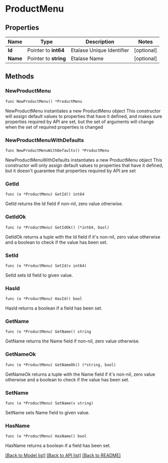 # ProductMenu

## Properties

Name | Type | Description | Notes
------------ | ------------- | ------------- | -------------
**Id** | Pointer to **int64** | Etalase Unique Identifier | [optional] 
**Name** | Pointer to **string** | Etalase Name | [optional] 

## Methods

### NewProductMenu

`func NewProductMenu() *ProductMenu`

NewProductMenu instantiates a new ProductMenu object
This constructor will assign default values to properties that have it defined,
and makes sure properties required by API are set, but the set of arguments
will change when the set of required properties is changed

### NewProductMenuWithDefaults

`func NewProductMenuWithDefaults() *ProductMenu`

NewProductMenuWithDefaults instantiates a new ProductMenu object
This constructor will only assign default values to properties that have it defined,
but it doesn't guarantee that properties required by API are set

### GetId

`func (o *ProductMenu) GetId() int64`

GetId returns the Id field if non-nil, zero value otherwise.

### GetIdOk

`func (o *ProductMenu) GetIdOk() (*int64, bool)`

GetIdOk returns a tuple with the Id field if it's non-nil, zero value otherwise
and a boolean to check if the value has been set.

### SetId

`func (o *ProductMenu) SetId(v int64)`

SetId sets Id field to given value.

### HasId

`func (o *ProductMenu) HasId() bool`

HasId returns a boolean if a field has been set.

### GetName

`func (o *ProductMenu) GetName() string`

GetName returns the Name field if non-nil, zero value otherwise.

### GetNameOk

`func (o *ProductMenu) GetNameOk() (*string, bool)`

GetNameOk returns a tuple with the Name field if it's non-nil, zero value otherwise
and a boolean to check if the value has been set.

### SetName

`func (o *ProductMenu) SetName(v string)`

SetName sets Name field to given value.

### HasName

`func (o *ProductMenu) HasName() bool`

HasName returns a boolean if a field has been set.


[[Back to Model list]](../README.md#documentation-for-models) [[Back to API list]](../README.md#documentation-for-api-endpoints) [[Back to README]](../README.md)


